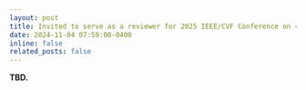 ```yaml
---
layout: post
title: Invited to serve as a reviewer for 2025 IEEE/CVF Conference on <b>Computer Vision and Pattern Recognition</b> (<b>CVPR’25</b>)!
date: 2024-11-04 07:59:00-0400
inline: false
related_posts: false
---
```


<b> TBD. </b>
